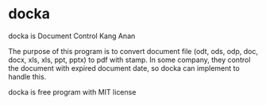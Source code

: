 # docka
docka is Document Control Kang Anan

The purpose of this program is to convert document file (odt, ods, odp, doc, docx, xls, xls, ppt, pptx) to pdf with stamp.
In some company, they control the document with expired document date, so docka can implement to handle this.

docka is free program with MIT license

